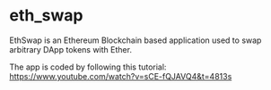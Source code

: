 # eth_swap

EthSwap is an Ethereum Blockchain based application used to swap arbitrary DApp tokens with Ether.

The app is coded by following this tutorial: https://www.youtube.com/watch?v=sCE-fQJAVQ4&t=4813s
